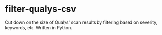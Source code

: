 # filter-qualys-csv
Cut down on the size of Qualys' scan results by filtering based on severity, keywords, etc.  Written in Python.

